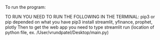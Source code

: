 
To run the program:

TO RUN YOU NEED TO RUN THE FOLLOWING IN THE TERMINAL:
pip3 or pip depended on what you have
pip3 install streamlit, yfinance, prophet, plotly
Then to get the web app you need to type streamlit run (location of python file, ex. /User/vrundpatel/Desktop/main.py)

